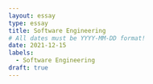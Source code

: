 ```yaml
---
layout: essay
type: essay
title: Software Engineering
# All dates must be YYYY-MM-DD format!
date: 2021-12-15
labels:
  - Software Engineering
draft: true
---
```


